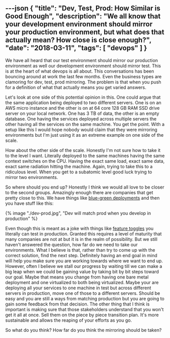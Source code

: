 ---json
{
  "title": "Dev, Test, Prod: How Similar is Good Enough",
  "description": "We all know that your development environment should mirror your production environment, but what does that actually mean? How close is close enough?",
  "date": "2018-03-11",
  "tags": [
    "devops"
  ]
}
---

We have all heard that our test environment should mirror our production environment as well our development environment should mirror test. This is at the heart of what devops is all about. This conversations has been bouncing around at work the last few months. Even the business types are clamoring for dev, test, prod mirroring. The problem is that when you push for a definition of what that actually means you get varied answers. 

Let's look at one side of this potential opinion in this. One could argue that the same application being deployed to two different servers. One is on an AWS micro instance and the other is on at 64 core 128 GB RAM SSD drive server on your local network. One has 3 TB of data, the other is an empty database. One having the services deployed across multiple servers the other having all the services on the same machine. You get the point. With a setup like this I would hope nobody would claim that they were mirroring environments but I'm just using it as an extreme example on one side of the scale. 

How about the other side of the scale. Honestly I'm not sure how to take it to the level I want. Literally deployed to the same machines having the same context switches on the CPU. Having the exact same load, exact same data, exact same radiation hitting the machine. Again, trying to take this to a ridiculous level. When you get to a subatomic level good luck trying to mirror two environments. 

So where should you end up? Honestly I think we would all love to be closer to the second groups. Amazingly enough there are companies that get pretty close to this. We have things like [blue-green deployments](https://martinfowler.com/bliki/BlueGreenDeployment.html) and then you have stuff like this: 

{% image "./dev-prod.jpg", "Dev will match prod when you develop in production" %}

Even though this is meant as a joke with things like [feature toggles](https://martinfowler.com/articles/feature-toggles.html) you literally can test in production. Granted this requires a level of maturity that many companies are not at but it is in the realm of possibility. But we still haven't answered the question, how far do we need to take our environments. What I believe is that, rather than try to come up with the correct solution, find the next step. Definitely having an end goal in mind will help you make sure you are working towards where we want to end up. However, often I believe we stall our progress by waiting till we can make a big leap when we could be gaining value by taking bit by bit steps toward our goal. Maybe that means you change from having one bare metal deployment and one virtualized to both being virtualized. Maybe your are deploying all your services to one machine in test but across different servers in production, move one of those to a different servers. Should be easy and you are still a ways from matching production but you are going to gain some feedback from that decision. The other thing that I think is important is making sure that those stakeholders understand that you won't get it all at once. Sell them on the piece by piece transition plan. It's more sustainable and allows the reaping of your efforts as you go. 

So what do you think? How far do you think the mirroring should be taken? 